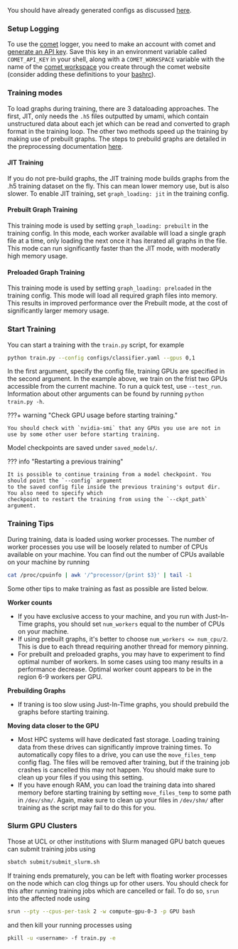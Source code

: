 You should have already generated configs as discussed [here](https://ftag-gnn.docs.cern.ch/preprocessing/#generating-configs).

### Setup Logging

To use the [comet](https://www.comet.ml/) logger, you need to make an account with comet and [generate an API key](https://www.comet.ml/docs/quick-start/#getting-your-comet-api-key). Save this key in an environment variable called `COMET_API_KEY` in your shell, along with a `COMET_WORKSPACE` variable with the name of the [comet workspace](https://www.comet.ml/docs/user-interface/#workspaces) you create through the comet website (consider adding these definitions to your [bashrc](https://www.journaldev.com/41479/bashrc-file-in-linux)).

### Training modes

To load graphs during training, there are 3 dataloading approaches. 
The first, JIT, only needs the `.h5` files outputted by umami, which contain unstructured data about each jet which can be read and converted to graph format in the training loop.
The other two methods speed up the training by making use of prebuilt graphs. 
The steps to prebuild graphs are detailed in the preprocessing documentation [here](https://ftag-gnn.docs.cern.ch/preprocessing/#pre-building-graphs).

#### JIT Training
If you do not pre-build graphs, the JIT training mode builds graphs from the .h5 training dataset on the fly. This can mean lower memory use, but is also slower. 
To enable JIT training, set `graph_loading: jit` in the training config.

#### Prebuilt Graph Training
This training mode is used by setting `graph_loading: prebuilt` in the training config. In this mode, each worker available will load a single graph file at a time, only loading the next once it has iterated all graphs in the file. This mode can run significantly faster than the JIT mode, with moderatly high memory usage.

#### Preloaded Graph Training
This training mode is used by setting `graph_loading: preloaded` in the training config. This mode will load all required graph files into memory. This results in improved performance over the Prebuilt mode, at the cost of significantly larger memory usage.

### Start Training

You can start a training with the `train.py` script, for example

```bash
python train.py --config configs/classifier.yaml --gpus 0,1
```
In the first argument, specify the config file, training GPUs are specified in the second argument. In the example above, we train on the frist two GPUs accessible from the current machine. To run a quick test, use `--test_run`. Information about other arguments can be found by running `python train.py -h`. 

???+ warning "Check GPU usage before starting training."

    You should check with `nvidia-smi` that any GPUs you use are not in use by some other user before starting training.

Model checkpoints are saved under `saved_models/`. 


??? info "Restarting a previous training"

    It is possible to continue training from a model checkpoint. You should point the `--config` argument
    to the saved config file inside the previous training's output dir. You also need to specify which 
    checkpoint to restart the training from using the `--ckpt_path` argument.


### Training Tips 

During training, data is loaded using worker processes. 
The number of worker processes you use will be loosely related to number of CPUs available on your machine.
You can find out the number of CPUs available on your machine by running

```bash
cat /proc/cpuinfo | awk '/^processor/{print $3}' | tail -1
```

Some other tips to make training as fast as possible are listed below.

**Worker counts**

- If you have exclusive access to your machine, and you run with Just-In-Time graphs, you should set `num_workers` equal to the number of CPUs on your machine.
- If using prebuilt graphs, it's better to choose `num_workers <= num_cpu/2`. This is due to each thread requiring another thread for memory pinning. 
- For prebuilt and preloaded graphs, you may have to experiment to find optimal number of workers. In some cases using too many results in a performance decrease. Optimal worker count appears to be in the region 6-9 workers per GPU.

**Prebuilding Graphs**

- If traning is too slow using Just-In-Time graphs, you should prebuild the graphs before starting training.

**Moving data closer to the GPU**

- Most HPC systems will have dedicated fast storage. Loading training data from these drives can significantly improve training times. To automatically copy files to a drive, you can use the `move_files_temp` config flag. The files will be removed after training, but if the training job crashes is cancelled this may not happen. You should make sure to clean up your files if you using this setting.
- If you have enough RAM, you can load the training data into shared memory before starting training by setting `move_files_temp` to some path in `/dev/shm/`. Again, make sure to clean up your files in `/dev/shm/` after training as the script may fail to do this for you.


### Slurm GPU Clusters

Those at UCL or other institutions with Slurm managed GPU batch queues can submit training jobs using

```bash
sbatch submit/submit_slurm.sh
```

If training ends prematurely, you can be left with floating worker processes on the node which can clog things up for other users.
You should check for this after running training jobs which are cancelled or fail.
To do so, `srun` into the affected node using 

```bash
srun --pty --cpus-per-task 2 -w compute-gpu-0-3 -p GPU bash
```

and then kill your running processes using

```bash
pkill -u <username> -f train.py -e
```
